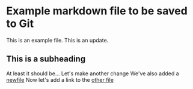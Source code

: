 # Example markdown file to be saved to Git
This is an example file.
This is an update.
## This is a subheading
At least it should be...
Let's make another change
We've also added a [newfile](./newfile.md)
Now let's add a link to the [other file](./file3.md)
